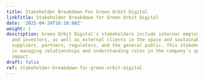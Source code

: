 ```yaml
---
title: Stakeholder Breakdown For Green Orbit Digital
linkTitle: Stakeholder Breakdown for Green Orbit Digital
date: '2025-04-24T16:18:00Z'
weight: 1
description: Green Orbit Digital's stakeholders include internal employees, leadership,
  and investors, as well as external clients in the space and sustainability sectors,
  suppliers, partners, regulators, and the general public. This stakeholder map aids
  in managing relationships and understanding roles in the company's operations and
  impact.
draft: false
ref: stakeholder-breakdown-for-green-orbit-digital
---
```


